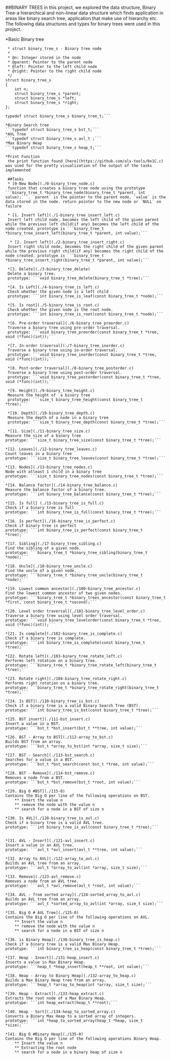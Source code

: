 ##BINARY TREES
in this project, we explored the data structure, Binary Tree-a hierarchical and non-linear data structure which finds application in areas like binary search tree, application that make use of hierarchy etc. The following data structures and types for binary trees were used in this project.

*Basic Binary tree
```/**
 * struct binary_tree_s - Binary tree node
 *
 * @n: Integer stored in the node
 * @parent: Pointer to the parent node
 * @left: Pointer to the left child node
 * @right: Pointer to the right child node
 */
struct binary_tree_s
{
    int n;
    struct binary_tree_s *parent;
    struct binary_tree_s *left;
    struct binary_tree_s *right;
};

typedef struct binary_tree_s binary_tree_t;```

*Binary Search tree
```typedef struct binary_tree_s bst_t;```
*AVL Tree
```typedef struct binary_tree_s avl_t ;```
*Max Binary Heap
```typedef struct binary_tree_s heap_t;```

*Print Function
 the print function found [here](https://github.com/alx-tools/0x1C.c) was used for the pretty visualization of the output of the tasks implemented
 
 ##Tasks
 * [0-New Node](./0-binary_tree_node.c)
 function that creates a binary tree node using the prototype ```binary_tree_t *binary_tree_node(binary_tree_t *parent, int value);```. `parent` is the pointer to the parent node, `value` is the data stored in the node. return pointer to the new node or `NULL` on failure
 
 * [1. Insert left](./1-binary_tree_insert_left.c)
 Insert left child node, becomes the left child of the given parent while the previous left child(if any) becomes the left child of the node created. prototype is ```binary_tree_t *binary_tree_insert_left(binary_tree_t *parent, int value);```
 
  * [2. Insert left](./2-binary_tree_insert_right.c)
 Insert right child node, becomes the right child of the given parent while the previous right child(if any) becomes the right child of the node created. prototype is ```binary_tree_t *binary_tree_insert_right(binary_tree_t *parent, int value);```
 
 *[3. Delete](./3-binary_tree_delete)
 Delete a binary tree.
 prototype: ```void binary_tree_delete(binary_tree_t *tree);```
 
 *[4. Is Left](./4-binary_tree_is_left.c)
 Check whether the given node is a left child
 prototype: ```int binary_tree_is_leaf(const binary_tree_t *node);```
 
 *[5. Is root](./5-binary_tree_is_root.c)
 Check whether the given node is the root node.
 prototype: ```int binary_tree_is_root(const binary_tree_t *node);```
 
 *[6. Pre-order traversal](./6-binary_tree_preorder.c)
 Traverse a binary tree using pre-order traversal.
 prototype: ```void binary_tree_preorder(const binary_tree_t *tree, void (*func)(int));```
 
 *[7. In-order traversal](./7-binary_tree_inorder.c)
 Traverse a binary tree using in-order traversal.
 prototype: ```void binary_tree_inorder(const binary_tree_t *tree, void (*func)(int));```
 
 *[8. Post-order traversal](./8-binary_tree_postorder.c)
 Traverse a binary tree using post-order traversal.
 prototype: ```void binary_tree_postorder(const binary_tree_t *tree, void (*func)(int));```
 
 *[9. Height](./9-binary_tree_height.c)
 Measure the height of  a binary tree
 prototype: ```size_t binary_tree_height(const binary_tree_t *tree);```
 
 *[10. Depth](./10-binary_tree_depth.c)
 Measure the depth of a node in a binary tree
 prototype: ```size_t binary_tree_depth(const binary_tree_t *tree);```
 
 *[11. Size](./11-binary_tree_size.c)
Measure the size of a binary tree
prototype: ```size_t binary_tree_size(const binary_tree_t *tree);```

*[12. Leaves](./12-binary_tree_leaves.c)
Count leaves in a binary tree
prototype: ```size_t binary_tree_leaves(const binary_tree_t *tree);```

*[13. Nodes](./13-binary_tree_nodes.c)
Node with atleast 1 child in a binary tree
prototype: ```size_t binary_tree_nodes(const binary_tree_t *tree);```

*[14. Balance factor](./14-binary_tree_balance.c)
Measure the balance factor of a binary tree.
prototype: ```int binary_tree_balance(const binary_tree_t *tree);```

*[15. Is full] (./15-binary_tree_is_full.c)
Check if a binary tree is full
prototype: ```int binary_tree_is_full(const binary_tree_t *tree);```

*[16. Is perfect](./16-binary_tree_is_perfect.c)
Check if binary tree is perfect
prototype: ```int binary_tree_is_perfect(const binary_tree_t *tree);```

*[17. Sibling](./17-binary_tree_sibling.c)
Find the sibling of a given node.
prototype: ```binary_tree_t *binary_tree_sibling(binary_tree_t *node);```

*[18. Uncle](./18-binary_tree_uncle.c)
Find the uncle of a given node.
prototype: ```binary_tree_t *binary_tree_uncle(binary_tree_t *node);```
	
*[19. Lowest common ancestor](./100-binary_tree_ancestor.c)
Find the lowest common ancestor of two given nodes.
prototype: ```binary_tree_t *binary_trees_ancestor(const binary_tree_t *first, const binary_tree_t *second);```

*[20. Level order traversal](./101-binary_tree_level_order.c)
Traverse a binary tree using level order traversal.
prototype: ```void binary_tree_levelorder(const binary_tree_t *tree, void (*func)(int));```
	
*[21. Is complete](./102-binary_tree_is_complete.c)
Check if a binary tree is complete.
prototype: ```int binary_tree_is_complete(const binary_tree_t *tree);```

*[22. Rotate left](./103-binary_tree_rotate_left.c)
Performs left rotation on a binary tree.
prototype: ```binary_tree_t *binary_tree_rotate_left(binary_tree_t *tree);```
	
*[23. Rotate right](./104-binary_tree_rotate_right.c)
Performs right rotation on a binary tree.
prototype: ```binary_tree_t *binary_tree_rotate_right(binary_tree_t *tree);```
	
*[24. Is BST](./110-binary_tree_is_bst.c)
Check if a binary tree is a valid Binary Search Tree (BST).
prototype: ```int binary_tree_is_bst(const binary_tree_t *tree);```

*[25. BST insert](./111-bst_insert.c)
Insert a value in a BST.
prototype: ```bst_t *bst_insert(bst_t **tree, int value);```

*[26. BST - Array to BST](./112-array_to_bst.c)
Builds BST from an array.
prototype: ```bst_t *array_to_bst(int *array, size_t size);```

*[27. BST - Search](./113-bst_search.c)
Searches for a value in a BST.
prototype: ```bst_t *bst_search(const bst_t *tree, int value);```
	
*[28. BST - Remove](./114-bst_remove.c)
Removes a node from a BST.
prototype: ```bst_t *bst_remove(bst_t *root, int value);```
	
*[29. Big O #BST](./115-0)
Contains the Big O per line of the following operations on BST.
	** Insert the value n
	** remove the node with the value n
	** search for a node in a BST of size n

*[30. Is AVL](./120-binary_tree_is_avl.c)
Check if a binary tree is a valid AVL tree.
prototype: ```int binary_tree_is_avl(const binary_tree_t *tree);```
	

*[31. AVL - Insert](./121-avl_insert.c)
Insert a value in an AVL tree.
prototype: ```avl_t *avl_insert(avl_t **tree, int value);```
	
*[32. Array to AVL](./122-array_to_avl.c)
Builds an AVL tree from an array.
prototype: ```avl_t *array_to_avl(int *array, size_t size);```
	
*[33. Remove](./123-avl_remove.c)
Removes a node from an AVL tree.
prototype: ```avl_t *avl_remove(avl_t *root, int value);```
	
*[34. AVL - from sorted array](./124-sorted_array_to_avl.c)
Builds an AVL tree from an array.
prototype: ```avl_t *sorted_array_to_avl(int *array, size_t size);```
	
*[35. Big O # AVL Tree](./125-0)
Contains the Big O per line of the following operations on AVL.
	** Insert the value n
	** remove the node with the value n
	** search for a node in a BST of size n
	
*[36. is Binary Heap](./130-binary_tree_is_heap.c)
Check if a binary tree is a valid Max Binary Heap.
prototype: ```int binary_tree_is_heap(const binary_tree_t *tree);```
	
*[37. Heap - Insert](./131-heap_insert.c)
Inserts a value in Max Binary Heap.
prototype: ```heap_t *heap_insert(heap_t **root, int value);```
	
*[38. Heap - Array to Binary Heap](./132-array_to_heap.c)
Builds a Max Binary Heap tree from an array.
prototype: ```heap_t *array_to_heap(int *array, size_t size);```
	
*[39. Heap - Extract](./133-heap_extract.c)
Extracts the root node of a Max Binary Heap.
prototype: ```int heap_extract(heap_t **root);```
	
*[40. Heap - Sort](./134-heap_to_sorted_array.c)
Converts a Binary Max Heap to a sorted array of integers.
prototype: ```int *heap_to_sorted_array(heap_t *heap, size_t *size);```
	
*[41. Big O #Binary Heap](./135-0)
Contains the Big O per line of the following operations Binary Heap.
	** Insert the value n
	** Extracting the root node
	** search for a node in a binary heap of size n
